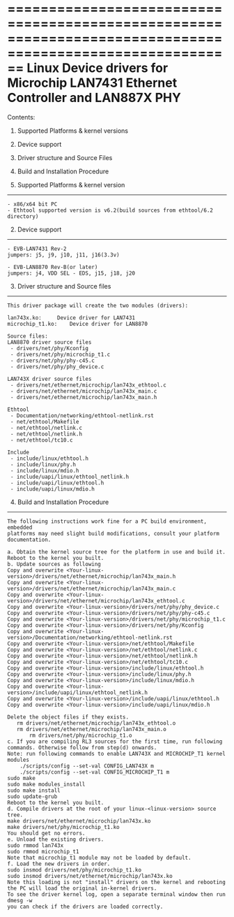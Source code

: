 ==========================================================================================================
Linux Device drivers for Microchip LAN7431 Ethernet Controller and LAN887X PHY
==========================================================================================================

Contents:

1. Supported Platforms & kernel versions
2. Device support
3. Driver structure and Source Files
4. Build and Installation Procedure


1. Supported Platforms & kernel version
----------------------
    - x86/x64 bit PC
	- Ethtool supported version is v6.2(build sources from ethtool/6.2 directory)


2. Device support
-----------------

    - EVB-LAN7431 Rev-2
	jumpers: j5, j9, j10, j11, j16(3.3v)

    - EVB-LAN8870 Rev-B(or later)
	jumpers: j4, VDD SEL - EDS, j15, j18, j20

3. Driver structure and Source files
------------------------------------
    This driver package will create the two modules (drivers):

    lan743x.ko:		Device driver for LAN7431
    microchip_t1.ko:	Device driver for LAN8870

    Source files:
	LAN8870 driver source files
	 - drivers/net/phy/Kconfig
	 - drivers/net/phy/microchip_t1.c
	 - drivers/net/phy/phy-c45.c
	 - drivers/net/phy/phy_device.c

	LAN743X driver source files
	 - drivers/net/ethernet/microchip/lan743x_ethtool.c 
	 - drivers/net/ethernet/microchip/lan743x_main.c
	 - drivers/net/ethernet/microchip/lan743x_main.h

	Ethtool
	 - Documentation/networking/ethtool-netlink.rst
	 - net/ethtool/Makefile
	 - net/ethtool/netlink.c
	 - net/ethtool/netlink.h
	 - net/ethtool/tc10.c

	Include
	 - include/linux/ethtool.h
	 - include/linux/phy.h
	 - include/linux/mdio.h
	 - include/uapi/linux/ethtool_netlink.h
	 - include/uapi/linux/ethtool.h
	 - include/uapi/linux/mdio.h


4. Build and Installation Procedure
-----------------------------------
    The following instructions work fine for a PC build environment, embedded
    platforms may need slight build modifications, consult your platform documentation.

    a. Obtain the kernel source tree for the platform in use and build it.
	Reboot to the kernel you built.
    b. Update sources as following
	Copy and overwrite <Your-linux-version>/drivers/net/ethernet/microchip/lan743x_main.h
	Copy and overwrite <Your-linux-version>/drivers/net/ethernet/microchip/lan743x_main.c
	Copy and overwrite <Your-linux-version>/drivers/net/ethernet/microchip/lan743x_ethtool.c
	Copy and overwrite <Your-linux-version>/drivers/net/phy/phy_device.c
	Copy and overwrite <Your-linux-version>/drivers/net/phy/phy-c45.c
	Copy and overwrite <Your-linux-version>/drivers/net/phy/microchip_t1.c
	Copy and overwrite <Your-linux-version>/drivers/net/phy/Kconfig
	Copy and overwrite <Your-linux-version>/Documentation/networking/ethtool-netlink.rst
	Copy and overwrite <Your-linux-version>/net/ethtool/Makefile
	Copy and overwrite <Your-linux-version>/net/ethtool/netlink.c
	Copy and overwrite <Your-linux-version>/net/ethtool/netlink.h
	Copy and overwrite <Your-linux-version>/net/ethtool/tc10.c
	Copy and overwrite <Your-linux-version>/include/linux/ethtool.h
	Copy and overwrite <Your-linux-version>/include/linux/phy.h
	Copy and overwrite <Your-linux-version>/include/linux/mdio.h
	Copy and overwrite <Your-linux-version>/include/uapi/linux/ethtool_netlink.h
	Copy and overwrite <Your-linux-version>/include/uapi/linux/ethtool.h
	Copy and overwrite <Your-linux-version>/include/uapi/linux/mdio.h

	Delete the object files if they exists.
	   rm drivers/net/ethernet/microchip/lan743x_ethtool.o
	   rm drivers/net/ethernet/microchip/lan743x_main.o
           rm drivers/net/phy/microchip_t1.o
    c. If you are compiling RL3 sources for the first time, run following commands. Otherwise follow from step(d) onwards.
	Note: run following commands to enable LAN743X and MICROCHIP_T1 kernel modules
		./scripts/config --set-val CONFIG_LAN743X m
		./scripts/config --set-val CONFIG_MICROCHIP_T1 m
	sudo make
	sudo make modules_install
	sudo make install
	sudo update-grub
	Reboot to the kernel you built.
    d. Compile drivers at the root of your linux-<linux-version> source tree.
	make drivers/net/ethernet/microchip/lan743x.ko
	make drivers/net/phy/microchip_t1.ko
	You should get no errors.
    e. Unload the existing drivers.
	sudo rmmod lan743x
	sudo rmmod microchip_t1
	Note that microchip_t1 module may not be loaded by default.
    f. Load the new drivers in order.
	sudo insmod drivers/net/phy/microchip_t1.ko
	sudo insmod drivers/net/ethernet/microchip/lan743x.ko
	Note this loading is not "install" drivers on the kernel and rebooting
	the PC will load the original in-kernel drivers.
	To see the driver kernel log, open a separate terminal window then run
	dmesg -w
	you can check if the drivers are loaded correctly.
